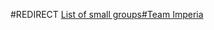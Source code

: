 #REDIRECT [List of small groups#Team Imperia](https://2b2t.miraheze.org/wiki/List_of_small_groups#Team_Imperia)